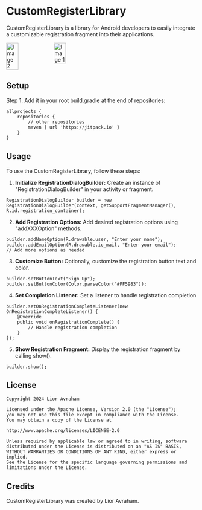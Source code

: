 # CustomRegisterLibrary
CustomRegisterLibrary is a library for Android developers to easily integrate a customizable registration fragment into their applications.

<div style="display: flex;">
  <img src="https://github.com/Lioravraham5/customMapLibrary/assets/159531151/c3f1c551-b26f-41d0-a837-e20f0eab0cb9" alt="Image 2" style="width: 25%; height: 25%;">
  <img src="https://github.com/Lioravraham5/customMapLibrary/assets/159531151/adb97211-d2ab-451b-a5d3-cf652f993ef5" alt="Image 1" style="width: 25%; height: 25%;">
</div>

## Setup
Step 1. Add it in your root build.gradle at the end of repositories:
```
allprojects {
    repositories {
        // other repositories
        maven { url 'https://jitpack.io' }
    }
}
```

## Usage
To use the CustomRegisterLibrary, follow these steps:

1) **Initialize RegistrationDialogBuilder:** Create an instance of "RegistrationDialogBuilder" in your activity or fragment.
```
RegistrationDialogBuilder builder = new RegistrationDialogBuilder(context, getSupportFragmentManager(), R.id.registration_container);
```

2) **Add Registration Options:** Add desired registration options using "addXXXOption" methods.
```
builder.addNameOption(R.drawable.user, "Enter your name");
builder.addEmailOption(R.drawable.ic_mail, "Enter your email");
// Add more options as needed

```
3) **Customize Button:** Optionally, customize the registration button text and color.
```
builder.setButtonText("Sign Up");
builder.setButtonColor(Color.parseColor("#FF5983"));
```

4) **Set Completion Listener:** Set a listener to handle registration completion
```
builder.setOnRegistrationCompleteListener(new OnRegistrationCompleteListener() {
    @Override
    public void onRegistrationComplete() {
        // Handle registration completion
    }
});
```

5) **Show Registration Fragment:** Display the registration fragment by calling show().
```
builder.show();
```

## License
```
Copyright 2024 Lior Avraham

Licensed under the Apache License, Version 2.0 (the "License");
you may not use this file except in compliance with the License.
You may obtain a copy of the License at

http://www.apache.org/licenses/LICENSE-2.0

Unless required by applicable law or agreed to in writing, software
distributed under the License is distributed on an "AS IS" BASIS,
WITHOUT WARRANTIES OR CONDITIONS OF ANY KIND, either express or implied.
See the License for the specific language governing permissions and
limitations under the License.
```

## Credits
CustomRegisterLibrary was created by Lior Avraham. 
